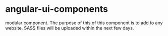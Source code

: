 # angular-ui-components

modular component. The purpose of this of this component is to add to any website. SASS files will be uploaded within the next few days.
